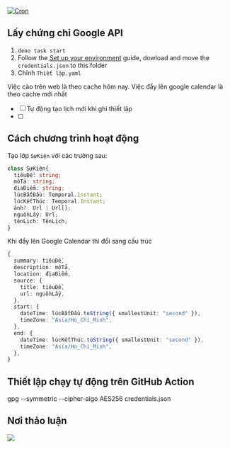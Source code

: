 [![Cron](https://github.com/QuaCau-TheSphere/meetup-ticketbox-to-google-calendar/actions/workflows/ci.yaml/badge.svg)](https://github.com/QuaCau-TheSphere/meetup-ticketbox-to-google-calendar/actions/workflows/ci.yaml)

## Lấy chứng chỉ Google API


1. `deno task start`
2. Follow the [Set up your environment](https://developers.google.com/calendar/api/quickstart/python#set_up_your_environment "Python quickstart  |  Google Tên lịch  |  Google for Developers") guide, dowload and move the `credentials.json` to this folder
3. Chỉnh `Thiết lập.yaml`


Việc cào trên web là theo cache hôm nay. Việc đẩy lên google calendar là theo cache mới nhất

- [ ] Tự động tạo lịch mới khi ghi thiết lập
- [ ] 

## Cách chương trình hoạt động
Tạo lớp `SựKiện` với các trường sau:
```ts
class SựKiện{
  tiêuĐề: string;
  môTả: string;
  địaĐiểm: string;
  lúcBắtĐầu: Temporal.Instant;
  lúcKếtThúc: Temporal.Instant;
  ảnh?: Url | Url[];
  nguồnLấy: Url;
  tênLịch: TênLịch;
}
```
Khi đẩy lên Google Calendar thì đổi sang cấu trúc
```ts
{
  summary: tiêuĐề,
  description: môTả,
  location: địaĐiểm,
  source: {
    title: tiêuĐề,
    url: nguồnLấy,
  },
  start: {
    dateTime: lúcBắtĐầu.toString({ smallestUnit: "second" }),
    timeZone: "Asia/Ho_Chi_Minh",
  },
  end: {
    dateTime: lúcKếtThúc.toString({ smallestUnit: "second" }),
    timeZone: "Asia/Ho_Chi_Minh",
  },
}
```

## Thiết lập chạy tự động trên GitHub Action
gpg --symmetric --cipher-algo AES256 credentials.json

## Nơi thảo luận
![](https://i.imgur.com/rw1WRu8.png)